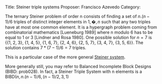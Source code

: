 Title:    Steiner triple systems
Proposer: Francisco Azevedo
Category: 


The ternary Steiner problem of order n consists of finding a set of $n.(n-1)/6$ triples of distinct integer elements in ${1,�,n}$ such that any two triples have at most one common element. It is a hypergraph problem coming from combinatorial mathematics [Lueneburg 1989] where n modulo 6 has to be equal to 1 or 3 [Lindner and Rosa 1980]. One possible solution for $n=7$ is {{1, 2, 3}, {1, 4, 5}, {1, 6, 7}, {2, 4, 6}, {2, 5, 7}, {3, 4, 7}, {3, 5, 6}}. The solution contains $7*(7-1)/6 = 7$ triples.

This is a particular case of the more general [Steiner system](http://www.win.tue.nl/~aeb/drg/graphs/S.html).

More generally still, you may refer to Balanced Incomplete Block Designs (BIBD: prob028). In fact, a Steiner Triple System with n elements is a BIBD$(n, n.(n-1)/6, (n-1)/2, 3, 1)$